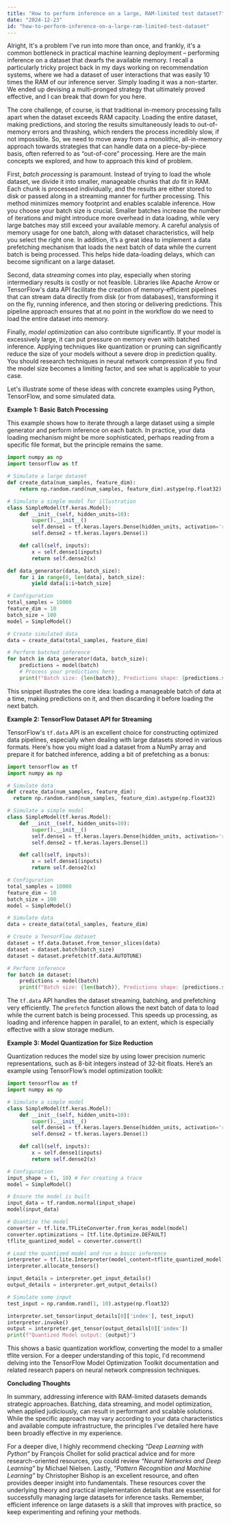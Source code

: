 ```yaml
---
title: "How to perform inference on a large, RAM-limited test dataset?"
date: "2024-12-23"
id: "how-to-perform-inference-on-a-large-ram-limited-test-dataset"
---
```


Alright,  It's a problem I've run into more than once, and frankly, it's a common bottleneck in practical machine learning deployment – performing inference on a dataset that dwarfs the available memory. I recall a particularly tricky project back in my days working on recommendation systems, where we had a dataset of user interactions that was easily 10 times the RAM of our inference server. Simply loading it was a non-starter. We ended up devising a multi-pronged strategy that ultimately proved effective, and I can break that down for you here.

The core challenge, of course, is that traditional in-memory processing falls apart when the dataset exceeds RAM capacity. Loading the entire dataset, making predictions, and storing the results simultaneously leads to out-of-memory errors and thrashing, which renders the process incredibly slow, if not impossible. So, we need to move away from a monolithic, all-in-memory approach towards strategies that can handle data on a piece-by-piece basis, often referred to as “out-of-core” processing. Here are the main concepts we explored, and how to approach this kind of problem.

First, *batch processing* is paramount. Instead of trying to load the whole dataset, we divide it into smaller, manageable chunks that *do* fit in RAM. Each chunk is processed individually, and the results are either stored to disk or passed along in a streaming manner for further processing. This method minimizes memory footprint and enables scalable inference. How you choose your batch size is crucial. Smaller batches increase the number of iterations and might introduce more overhead in data loading, while very large batches may still exceed your available memory. A careful analysis of memory usage for one batch, along with dataset characteristics, will help you select the right one. In addition, it’s a great idea to implement a data prefetching mechanism that loads the next batch of data while the current batch is being processed. This helps hide data-loading delays, which can become significant on a large dataset.

Second, data *streaming* comes into play, especially when storing intermediary results is costly or not feasible. Libraries like Apache Arrow or TensorFlow's data API facilitate the creation of memory-efficient pipelines that can stream data directly from disk (or from databases), transforming it on the fly, running inference, and then storing or delivering predictions. This pipeline approach ensures that at no point in the workflow do we need to load the entire dataset into memory.

Finally, *model optimization* can also contribute significantly. If your model is excessively large, it can put pressure on memory even with batched inference. Applying techniques like quantization or pruning can significantly reduce the size of your models without a severe drop in prediction quality. You should research techniques in neural network compression if you find the model size becomes a limiting factor, and see what is applicable to your case.

Let's illustrate some of these ideas with concrete examples using Python, TensorFlow, and some simulated data.

**Example 1: Basic Batch Processing**

This example shows how to iterate through a large dataset using a simple generator and perform inference on each batch. In practice, your data loading mechanism might be more sophisticated, perhaps reading from a specific file format, but the principle remains the same.

```python
import numpy as np
import tensorflow as tf

# Simulate a large dataset
def create_data(num_samples, feature_dim):
    return np.random.rand(num_samples, feature_dim).astype(np.float32)

# Simulate a simple model for illustration
class SimpleModel(tf.keras.Model):
    def __init__(self, hidden_units=10):
        super().__init__()
        self.dense1 = tf.keras.layers.Dense(hidden_units, activation='relu')
        self.dense2 = tf.keras.layers.Dense(1)

    def call(self, inputs):
        x = self.dense1(inputs)
        return self.dense2(x)

def data_generator(data, batch_size):
    for i in range(0, len(data), batch_size):
        yield data[i:i+batch_size]

# Configuration
total_samples = 10000
feature_dim = 10
batch_size = 100
model = SimpleModel()

# Create simulated data
data = create_data(total_samples, feature_dim)

# Perform batched inference
for batch in data_generator(data, batch_size):
    predictions = model(batch)
    # Process your predictions here
    print(f"Batch size: {len(batch)}, Predictions shape: {predictions.shape}")
```

This snippet illustrates the core idea: loading a manageable batch of data at a time, making predictions on it, and then discarding it before loading the next batch.

**Example 2: TensorFlow Dataset API for Streaming**

TensorFlow's `tf.data` API is an excellent choice for constructing optimized data pipelines, especially when dealing with large datasets stored in various formats. Here's how you might load a dataset from a NumPy array and prepare it for batched inference, adding a bit of prefetching as a bonus:

```python
import tensorflow as tf
import numpy as np

# Simulate data
def create_data(num_samples, feature_dim):
  return np.random.rand(num_samples, feature_dim).astype(np.float32)

# Simulate a simple model
class SimpleModel(tf.keras.Model):
    def __init__(self, hidden_units=10):
        super().__init__()
        self.dense1 = tf.keras.layers.Dense(hidden_units, activation='relu')
        self.dense2 = tf.keras.layers.Dense(1)

    def call(self, inputs):
        x = self.dense1(inputs)
        return self.dense2(x)

# Configuration
total_samples = 10000
feature_dim = 10
batch_size = 100
model = SimpleModel()

# Simulate data
data = create_data(total_samples, feature_dim)

# Create a TensorFlow dataset
dataset = tf.data.Dataset.from_tensor_slices(data)
dataset = dataset.batch(batch_size)
dataset = dataset.prefetch(tf.data.AUTOTUNE)

# Perform inference
for batch in dataset:
    predictions = model(batch)
    print(f"Batch size: {len(batch)}, Predictions shape: {predictions.shape}")

```

The `tf.data` API handles the dataset streaming, batching, and prefetching very efficiently. The `prefetch` function allows the next batch of data to load while the current batch is being processed. This speeds up processing, as loading and inference happen in parallel, to an extent, which is especially effective with a slow storage medium.

**Example 3: Model Quantization for Size Reduction**

Quantization reduces the model size by using lower precision numeric representations, such as 8-bit integers instead of 32-bit floats. Here’s an example using TensorFlow’s model optimization toolkit:

```python
import tensorflow as tf
import numpy as np

# Simulate a simple model
class SimpleModel(tf.keras.Model):
    def __init__(self, hidden_units=10):
        super().__init__()
        self.dense1 = tf.keras.layers.Dense(hidden_units, activation='relu')
        self.dense2 = tf.keras.layers.Dense(1)

    def call(self, inputs):
        x = self.dense1(inputs)
        return self.dense2(x)

# Configuration
input_shape = (1, 10) # For creating a trace
model = SimpleModel()

# Ensure the model is built
input_data = tf.random.normal(input_shape)
model(input_data)

# Quantize the model
converter = tf.lite.TFLiteConverter.from_keras_model(model)
converter.optimizations = [tf.lite.Optimize.DEFAULT]
tflite_quantized_model = converter.convert()

# Load the quantized model and run a basic inference
interpreter = tf.lite.Interpreter(model_content=tflite_quantized_model)
interpreter.allocate_tensors()

input_details = interpreter.get_input_details()
output_details = interpreter.get_output_details()

# Simulate some input
test_input = np.random.rand(1, 10).astype(np.float32)

interpreter.set_tensor(input_details[0]['index'], test_input)
interpreter.invoke()
output = interpreter.get_tensor(output_details[0]['index'])
print(f"Quantized Model output: {output}")
```

This shows a basic quantization workflow, converting the model to a smaller tflite version. For a deeper understanding of this topic, I'd recommend delving into the TensorFlow Model Optimization Toolkit documentation and related research papers on neural network compression techniques.

**Concluding Thoughts**

In summary, addressing inference with RAM-limited datasets demands strategic approaches. Batching, data streaming, and model optimization, when applied judiciously, can result in performant and scalable solutions. While the specific approach may vary according to your data characteristics and available compute infrastructure, the principles I've detailed here have been broadly effective in my experience.

For a deeper dive, I highly recommend checking *“Deep Learning with Python”* by François Chollet for solid practical advice and for more research-oriented resources, you could review *“Neural Networks and Deep Learning”* by Michael Nielsen. Lastly, *“Pattern Recognition and Machine Learning”* by Christopher Bishop is an excellent resource, and often provides deeper insight into fundamentals. These resources cover the underlying theory and practical implementation details that are essential for successfully managing large datasets for inference tasks. Remember, efficient inference on large datasets is a skill that improves with practice, so keep experimenting and refining your methods.
